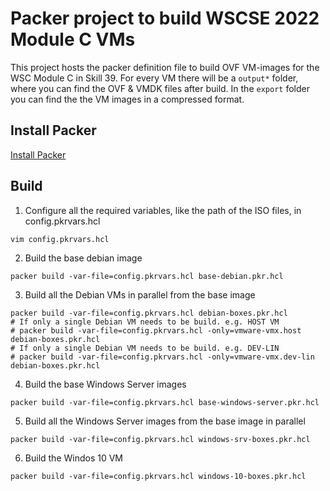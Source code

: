 # Packer project to build WSCSE 2022 Module C VMs
This project hosts the packer definition file to build OVF VM-images for the WSC Module C in Skill 39. For every VM there will be a `output*` folder, where you can find the OVF & VMDK files after build. In the `export` folder you can find the the VM images in a compressed format.

## Install Packer
[Install Packer](https://learn.hashicorp.com/tutorials/packer/get-started-install-cli)

## Build
1. Configure all the required variables, like the path of the ISO files, in config.pkrvars.hcl
```
vim config.pkrvars.hcl
```
2. Build the base debian image
```
packer build -var-file=config.pkrvars.hcl base-debian.pkr.hcl
```
3. Build all the Debian VMs in parallel from the base image
```
packer build -var-file=config.pkrvars.hcl debian-boxes.pkr.hcl
# If only a single Debian VM needs to be build. e.g. HOST VM
# packer build -var-file=config.pkrvars.hcl -only=vmware-vmx.host debian-boxes.pkr.hcl
# If only a single Debian VM needs to be build. e.g. DEV-LIN
# packer build -var-file=config.pkrvars.hcl -only=vmware-vmx.dev-lin debian-boxes.pkr.hcl
```
4. Build the base Windows Server images
```
packer build -var-file=config.pkrvars.hcl base-windows-server.pkr.hcl
```
5. Build all the Windows Server images from the base image in parallel
```
packer build -var-file=config.pkrvars.hcl windows-srv-boxes.pkr.hcl
```
6. Build the Windos 10 VM
```
packer build -var-file=config.pkrvars.hcl windows-10-boxes.pkr.hcl
```
